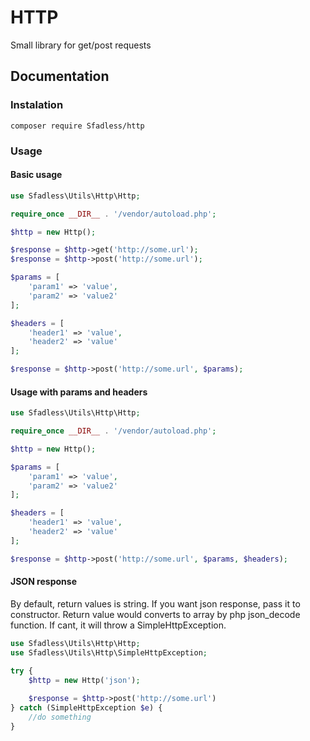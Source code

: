 # HTTP

Small library for get/post requests

## Documentation
### Instalation
```
composer require Sfadless/http
```
### Usage

#### Basic usage
```php
use Sfadless\Utils\Http\Http;

require_once __DIR__ . '/vendor/autoload.php';

$http = new Http();

$response = $http->get('http://some.url');
$response = $http->post('http://some.url');

$params = [
    'param1' => 'value',
    'param2' => 'value2'
];

$headers = [
    'header1' => 'value',
    'header2' => 'value'
];

$response = $http->post('http://some.url', $params);

```
#### Usage with params and headers
```php
use Sfadless\Utils\Http\Http;

require_once __DIR__ . '/vendor/autoload.php';

$http = new Http();

$params = [
    'param1' => 'value',
    'param2' => 'value2'
];

$headers = [
    'header1' => 'value',
    'header2' => 'value'
];

$response = $http->post('http://some.url', $params, $headers);
```

#### JSON response
By default, return values is string. If you want json response, pass it to constructor.
Return value would converts to array by php json_decode function. If cant, it will throw a SimpleHttpException.
```php
use Sfadless\Utils\Http\Http;
use Sfadless\Utils\Http\SimpleHttpException;

try {
    $http = new Http('json');
    
    $response = $http->post('http://some.url')
} catch (SimpleHttpException $e) {
    //do something    
}
```